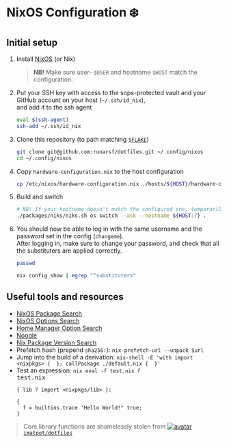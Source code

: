 # NixOS Configuration ❄️

## Initial setup

1. Install [NixOS](https://nixos.org/download.html) (or Nix)
    > **NB!** Make sure user- `$USER` and hostname `$HOST` match the configuration.

1. Put your SSH key with access to the sops-protected vault and your GitHub account on your host (`~/.ssh/id_nix`),\
  and add it to the ssh agent
    ```bash
    eval $(ssh-agent)
    ssh-add ~/.ssh/id_nix
    ```

1. Clone this repository (to path matching [`$FLAKE`](./modules/users/development/nix.nix#L5))
    ```bash
    git clone git@github.com:runarsf/dotfiles.git ~/.config/nixos
    cd ~/.config/nixos
    ```

1. Copy `hardware-configuration.nix` to the host configuration
    ```bash
    cp /etc/nixos/hardware-configuration.nix ./hosts/${HOST}/hardware-configuration.nix
    ```

1. Build and switch
    ```bash
    # NB! If your hostname doesn't match the configured one, temporarily change it in the shell
    ./packages/niks/niks.sh os switch --ask --hostname ${HOST:?} .
    ```

1. You should now be able to log in with the same username and the password set in the config (`changeme`).\
  After logging in, make sure to change your password, and check that all the substituters are applied correctly.
    ```bash
    passwd

    nix config show | egrep "^substituters"
    ```


## Useful tools and resources

- [NixOS Package Search](https://search.nixos.org/packages)
- [NixOS Options Search](https://search.nixos.org/options)
- [Home Manager Option Search](https://home-manager-options.extranix.com/)
- [Noogle](https://noogle.dev/)
- [Nix Package Version Search](https://lazamar.co.uk/nix-versions)
- Prefetch hash (prepend `sha256:`): `nix-prefetch-url --unpack $url`
- Jump into the build of a derivation: `nix-shell -E 'with import <nixpkgs> {  }; callPackage ./default.nix {  }'`
- Test an expression: `nix eval -f test.nix f`\
    <kbd>test.nix</kbd>
    ```
    { lib ? import <nixpkgs/lib> }:

    {
      f = builtins.trace "Hello World!" true;
    }
    ```

> Core library functions are shamelessly stolen from [![avatar](https://images.weserv.nl/?url=avatars.githubusercontent.com/u/39416660?v=4&h=20&w=20&fit=cover&mask=circle&maxage=7d) `imatpot/dotfiles`](https://github.com/imatpot/dotfiles)
